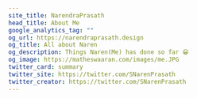 ```yaml
---
site_title: NarendraPrasath
head_title: About Me
google_analytics_tag: ""
og_url: https://narendraprasath.design
og_title: All about Naren
og_description: Things Naren(Me) has done so far 😁
og_image: https://matheswaaran.com/images/me.JPG
twitter_card: summary
twitter_site: https://twitter.com/SNarenPrasath
twitter_creator: https://twitter.com/SNarenPrasath
---
```

